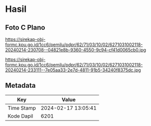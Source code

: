# Hasil

## Foto C Plano

https://sirekap-obj-formc.kpu.go.id/1cc6/pemilu/pdpr/62/71/03/10/02/6271031002118-20240214-230708--04821e8b-9360-4550-9c94-cf41d0065cb0.jpg

https://sirekap-obj-formc.kpu.go.id/1cc6/pemilu/pdpr/62/71/03/10/02/6271031002118-20240214-233111--7e05aa33-2e7d-4811-91b5-34240f8375dc.jpg


## Metadata

| Key        | Value               |
| ---------- | ------------------- |
| Time Stamp | 2024-02-17 13:05:41 |
| Kode Dapil | 6201                |



